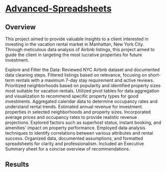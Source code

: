 # [Advanced-Spreadsheets](https://docs.google.com/spreadsheets/d/1kBvfM2V_kGEUgrw_vf5Jafw96HfnM-QFA_p5QfAl24M/edit?usp=sharing)

## Overview

This project aimed to provide valuable insights to a client interested in investing in the vacation rental market in Manhattan, New York City. Through meticulous data analysis of Airbnb listings, this project aimed to guide the client in targeting the most lucrative properties for future investment.

Explore and Filter the Data: Reviewed NYC Airbnb dataset and documented data cleaning steps. Filtered listings based on relevance, focusing on short-term rentals with a maximum 7-day stay requirement and active reviews. Prioritized neighborhoods based on popularity and identified property sizes most suitable for vacation rentals. Utilized pivot tables for data aggregation and visualization to recommend specific property types for good investments. Aggregated calendar data to determine occupancy rates and understand rental trends. Estimated annual revenue for investment properties in selected neighborhoods and property sizes. Incorporated average prices and occupancy rates to provide realistic revenue projections. Explored factors such as superhost status, instant booking, and amenities' impact on property performance. Employed data analysis techniques to identify correlations between various attributes and rental success. Organized data, documented assumptions, and formatted spreadsheets for clarity and professionalism. Included an Executive Summary sheet for a concise overview of recommendations.

## Results

